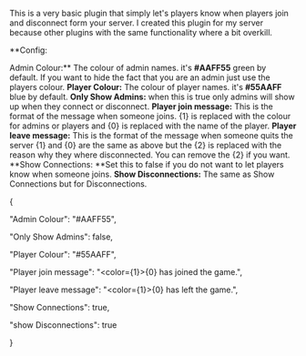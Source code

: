 This is a very basic plugin that simply let's players know when players join and disconnect form your server. I created this plugin for my server because other plugins with the same functionality where a bit overkill.



**Config:

Admin Colour:** The colour of admin names. it's **#AAFF55** green by default. If you want to hide the fact that you are an admin just use the players colour.
**Player Colour:** The colour of player names. it's **#55AAFF** blue by default.
**Only Show Admins:** when this is true only admins will show up when they connect or disconnect.
**Player join message:** This is the format of the message when someone joins. {1} is replaced with the colour for admins or players and {0} is replaced with the name of the player.
**Player leave message:** This is the format of the message when someone quits the server {1} and {0} are the same as above but the {2} is replaced with the reason why they where disconnected. You can remove the {2} if you want.
**Show Connections: **Set this to false if you do not want to let players know when someone joins.
**Show Disconnections:** The same as Show Connections but for Disconnections.


{

  "Admin Colour": "#AAFF55",

  "Only Show Admins": false,

  "Player Colour": "#55AAFF",

  "Player join message": "<color={1}>{0}</color> has joined the game.",

  "Player leave message": "<color={1}>{0}</color> has left the game.",

  "Show Connections": true,

  "show Disconnections": true

}